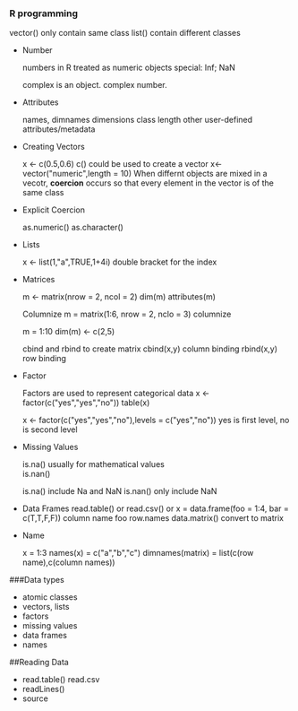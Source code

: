 ### R programming

vector()  only contain same class
list()	  contain different classes

* Number

	 numbers in R treated as numeric objects
	 special: Inf; NaN
	 
	 complex is an object. complex number. 

* Attributes

	 names, dimnames
	 dimensions
	 class
	 length
	 other user-defined attributes/metadata
	 
* Creating Vectors

	x <- c(0.5,0.6)    c() could be used to create a vector
	x<- vector("numeric",length = 10)
	When differnt objects are mixed in a vecotr, **coercion** occurs so that every element in the vector is of the same class
	
* Explicit Coercion

	as.numeric()   as.character()
	
* Lists
	
	x <- list(1,"a",TRUE,1+4i)   double bracket for the index
	
* Matrices

	m <- matrix(nrow = 2, ncol = 2)
	dim(m)
	attributes(m)
	
	Columnize 
	m = matrix(1:6, nrow = 2, nclo = 3)    columnize
	
	m = 1:10
	dim(m) <- c(2,5)
	
	cbind and rbind to create matrix
	cbind(x,y)  column binding
	rbind(x,y)  row binding
	
* Factor

	Factors are used to represent categorical data
	x <- factor(c("yes","yes","no"))
	table(x)
	
	x <- factor(c("yes","yes","no"),levels = c("yes","no"))  yes is first level, no is second level
	
* Missing Values

	is.na()    usually for mathematical values   
	is.nan()
	
	is.na()  include Na and NaN
	is.nan()  only include NaN

* Data Frames
	read.table() or read.csv() or x = data.frame(foo = 1:4, bar = c(T,T,F,F)) column name foo
	row.names
	data.matrix()   convert to matrix
	
* Name

	x = 1:3
	names(x) = c("a","b","c")
	dimnames(matrix) = list(c(row name),c(column names))
	
###Data types
* atomic classes
* vectors, lists
* factors
* missing values
* data frames
* names


##Reading Data

* read.table()   read.csv
* readLines()   
* source
	
	
	
	